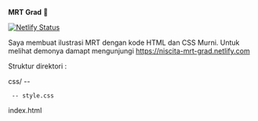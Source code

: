 **MRT Grad**  🚆 

[![Netlify Status](https://api.netlify.com/api/v1/badges/4aa6f06b-4cb2-47e3-864e-f57ce1d4a562/deploy-status)](https://app.netlify.com/sites/niscita-mrt-grad/deploys)

Saya membuat ilustrasi MRT dengan kode HTML dan CSS Murni.
Untuk melihat demonya damapt mengunjungi https://niscita-mrt-grad.netlify.com

Struktur direktori :

css/ --

     -- style.css

index.html

